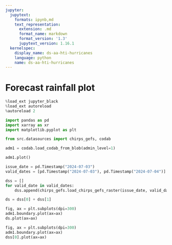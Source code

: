```yaml
---
jupyter:
  jupytext:
    formats: ipynb,md
    text_representation:
      extension: .md
      format_name: markdown
      format_version: '1.3'
      jupytext_version: 1.16.1
  kernelspec:
    display_name: ds-aa-hti-hurricanes
    language: python
    name: ds-aa-hti-hurricanes
---
```


# Forecast rainfall plot

```python
%load_ext jupyter_black
%load_ext autoreload
%autoreload 2
```

```python
import pandas as pd
import xarray as xr
import matplotlib.pyplot as plt

from src.datasources import chirps_gefs, codab
```

```python
adm1 = codab.load_codab_from_blob(admin_level=1)
```

```python
adm1.plot()
```

```python
issue_date = pd.Timestamp("2024-07-03")
valid_dates = [pd.Timestamp("2024-07-03"), pd.Timestamp("2024-07-04")]

dss = []
for valid_date in valid_dates:
    dss.append(chirps_gefs.load_chirps_gefs_raster(issue_date, valid_date))

ds = dss[0] + dss[1]
```

```python
fig, ax = plt.subplots(dpi=300)
adm1.boundary.plot(ax=ax)
ds.plot(ax=ax)
```

```python
fig, ax = plt.subplots(dpi=300)
adm1.boundary.plot(ax=ax)
dss[0].plot(ax=ax)
```
